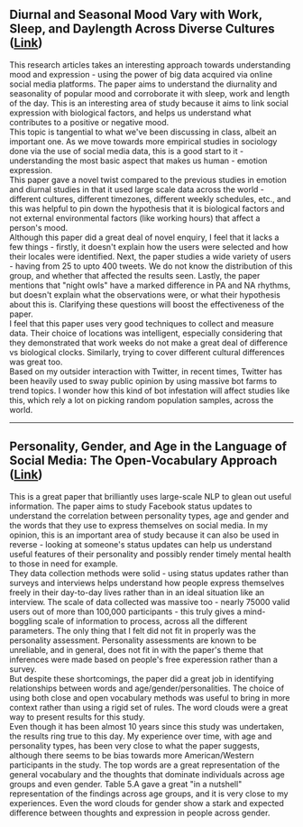 ## Diurnal and Seasonal Mood Vary with Work, Sleep, and Daylength Across Diverse Cultures ([Link](https://www.science.org/doi/epdf/10.1126/science.1202775))

This research articles takes an interesting approach towards understanding mood and expression - using the power of big data acquired via online social media platforms. The paper aims to understand the diurnality and seasonality of popular mood and corroborate it with sleep, work and length of the day. This is an interesting area of study because it aims to link social expression with biological factors, and helps us understand what contributes to a positive or negative mood.  
This topic is tangential to what we've been discussing in class, albeit an important one. As we move towards more empirical studies in sociology done via the use of social media data, this is a good start to it - understanding the most basic aspect that makes us human - emotion expression.  
This paper gave a novel twist compared to the previous studies in emotion and diurnal studies in that it used large scale data across the world - different cultures, different timezones, different weekly schedules, etc., and this was helpful to pin down the hypothesis that it is biological factors and not external environmental factors (like working hours) that affect a person's mood.  
Although this paper did a great deal of novel enquiry, I feel that it lacks a few things - firstly, it doesn't explain how the users were selected and how their locales were identified. Next, the paper studies a wide variety of users - having from 25 to upto 400 tweets. We do not know the distribution of this group, and whether that affected the results seen. Lastly, the paper mentions that "night owls" have a marked difference in PA and NA rhythms, but doesn't explain what the observations were, or what their hypothesis about this is. Clarifying these questions will boost the effectiveness of the paper.  
I feel that this paper uses very good techniques to collect and measure data. Their choice of locations was intelligent, especially considering that they demonstrated that work weeks do not make a great deal of difference vs biological clocks. Similarly, trying to cover different cultural differences was great too.  
Based on my outsider interaction with Twitter, in recent times, Twitter has been heavily used to sway public opinion by using massive bot farms to trend topics. I wonder how this kind of bot infestation will affect studies like this, which rely a lot on picking random population samples, across the world.  

---

## Personality, Gender, and Age in the Language of Social Media: The Open-Vocabulary Approach ([Link](https://journals.plos.org/plosone/article/file?id=10.1371/journal.pone.0073791&type=printable))

This is a great paper that brilliantly uses large-scale NLP to glean out useful information. The paper aims to study Facebook status updates to understand the correlation between personality types, age and gender and the words that they use to express themselves on social media. In my opinion, this is an important area of study because it can also be used in reverse - looking at someone's status updates can help us understand useful features of their personality and possibly render timely mental health to those in need for example.  
They data collection methods were solid - using status updates rather than surveys and interviews helps understand how people express themselves freely in their day-to-day lives rather than in an ideal situation like an interview. The scale of data collected was massive too - nearly 75000 valid users out of more than 100,000 participants - this truly gives a mind-boggling scale of information to process, across all the different parameters. The only thing that I felt did not fit in properly was the personality assessment. Personality assessments are known to be unreliable, and in general, does not fit in with the paper's theme that inferences were made based on people's free experession rather than a survey.  
But despite these shortcomings, the paper did a great job in identifying relationships between words and age/gender/personalities. The choice of using both close and open vocabulary methods was useful to bring in more context rather than using a rigid set of rules. The word clouds were a great way to present results for this study.  
Even though it has been almost 10 years since this study was undertaken, the results ring true to this day. My experience over time, with age and personality types, has been very close to what the paper suggests, although there seems to be bias towards more American/Western participants in the study. The top words are a great representation of the general vocabulary and the thoughts that dominate individuals across age groups and even gender. Table 5.A gave a great "in a nutshell" representation of the findings across age groups, and it is very close to my experiences. Even the word clouds for gender show a stark and expected difference between thoughts and expression in people across gender.  